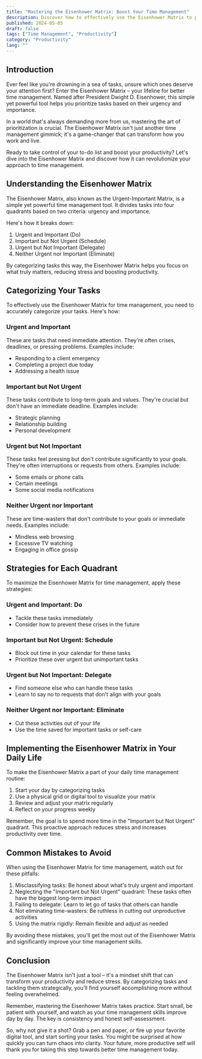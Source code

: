```yaml
---
title: "Mastering the Eisenhower Matrix: Boost Your Time Management"
description: Discover how to effectively use the Eisenhower Matrix to prioritize tasks, enhance productivity, and achieve your goals. Transform your time management today.
published: 2024-05-05
draft: false
tags: ["Time Management", "Productivity"]
category: "Productivity"
lang: ""
---
```


<!-- ![Hero Image](./heroImage.jpg) -->

## Introduction

Ever feel like you're drowning in a sea of tasks, unsure which ones deserve your attention first? Enter the Eisenhower Matrix – your lifeline for better time management. Named after President Dwight D. Eisenhower, this simple yet powerful tool helps you prioritize tasks based on their urgency and importance.

In a world that's always demanding more from us, mastering the art of prioritization is crucial. The Eisenhower Matrix isn't just another time management gimmick; it's a game-changer that can transform how you work and live.


Ready to take control of your to-do list and boost your productivity? Let's dive into the Eisenhower Matrix and discover how it can revolutionize your approach to time management.

## Understanding the Eisenhower Matrix

The Eisenhower Matrix, also known as the Urgent-Important Matrix, is a simple yet powerful time management tool. It divides tasks into four quadrants based on two criteria: urgency and importance.

Here's how it breaks down:

1. Urgent and Important (Do)
2. Important but Not Urgent (Schedule)
3. Urgent but Not Important (Delegate)
4. Neither Urgent nor Important (Eliminate)

By categorizing tasks this way, the Eisenhower Matrix helps you focus on what truly matters, reducing stress and boosting productivity.

## Categorizing Your Tasks

To effectively use the Eisenhower Matrix for time management, you need to accurately categorize your tasks. Here's how:

### Urgent and Important

These are tasks that need immediate attention. They're often crises, deadlines, or pressing problems. Examples include:

- Responding to a client emergency
- Completing a project due today
- Addressing a health issue

### Important but Not Urgent

These tasks contribute to long-term goals and values. They're crucial but don't have an immediate deadline. Examples include:

- Strategic planning
- Relationship building
- Personal development

### Urgent but Not Important

These tasks feel pressing but don't contribute significantly to your goals. They're often interruptions or requests from others. Examples include:

- Some emails or phone calls
- Certain meetings
- Some social media notifications

### Neither Urgent nor Important

These are time-wasters that don't contribute to your goals or immediate needs. Examples include:

- Mindless web browsing
- Excessive TV watching
- Engaging in office gossip

## Strategies for Each Quadrant

To maximize the Eisenhower Matrix for time management, apply these strategies:

### Urgent and Important: Do

- Tackle these tasks immediately
- Consider how to prevent these crises in the future

### Important but Not Urgent: Schedule

- Block out time in your calendar for these tasks
- Prioritize these over urgent but unimportant tasks

### Urgent but Not Important: Delegate

- Find someone else who can handle these tasks
- Learn to say no to requests that don't align with your goals

### Neither Urgent nor Important: Eliminate

- Cut these activities out of your life
- Use the time saved for important tasks or self-care

## Implementing the Eisenhower Matrix in Your Daily Life

To make the Eisenhower Matrix a part of your daily time management routine:

1. Start your day by categorizing tasks
2. Use a physical grid or digital tool to visualize your matrix
3. Review and adjust your matrix regularly
4. Reflect on your progress weekly

Remember, the goal is to spend more time in the "Important but Not Urgent" quadrant. This proactive approach reduces stress and increases productivity over time.

## Common Mistakes to Avoid

When using the Eisenhower Matrix for time management, watch out for these pitfalls:

1. Misclassifying tasks: Be honest about what's truly urgent and important
2. Neglecting the "Important but Not Urgent" quadrant: These tasks often have the biggest long-term impact
3. Failing to delegate: Learn to let go of tasks that others can handle
4. Not eliminating time-wasters: Be ruthless in cutting out unproductive activities
5. Using the matrix rigidly: Remain flexible and adjust as needed

By avoiding these mistakes, you'll get the most out of the Eisenhower Matrix and significantly improve your time management skills.

## Conclusion

The Eisenhower Matrix isn't just a tool – it's a mindset shift that can transform your productivity and reduce stress. By categorizing tasks and tackling them strategically, you'll find yourself accomplishing more without feeling overwhelmed.

Remember, mastering the Eisenhower Matrix takes practice. Start small, be patient with yourself, and watch as your time management skills improve day by day. The key is consistency and honest self-assessment.

So, why not give it a shot? Grab a pen and paper, or fire up your favorite digital tool, and start sorting your tasks. You might be surprised at how quickly you can turn chaos into clarity. Your future, more productive self will thank you for taking this step towards better time management today.
